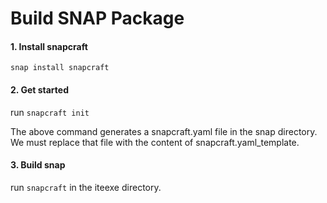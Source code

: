 # Build SNAP Package

#### 1. Install snapcraft
```snap install snapcraft```

#### 2. Get started
run ```snapcraft init```

The above command generates a snapcraft.yaml file in the snap directory. We must replace that file with the content of snapcraft.yaml_template.

#### 3. Build snap
run ```snapcraft``` in the iteexe directory.



